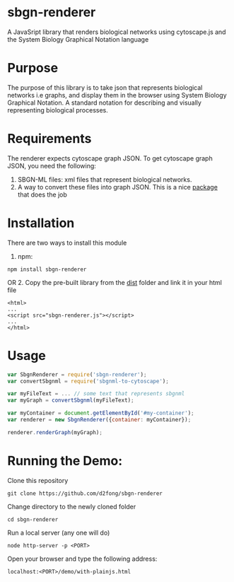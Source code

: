 # sbgn-renderer
A JavaSript library that renders biological networks using cytoscape.js and the System Biology Graphical Notation language

# Purpose
The purpose of this library is to take json that represents biological networks i.e graphs, and display them in the browser using
System Biology Graphical Notation.  A standard notation for describing and visually representing biological processes.

# Requirements
The renderer expects cytoscape graph JSON.  To get cytoscape graph JSON, you need the following:
1.  SBGN-ML files: xml files that represent biological networks.
2.  A way to convert these files into graph JSON.  This is a nice [package](https://github.com/PathwayCommons/sbgnml-to-cytoscape) that does the job

# Installation
There are two ways to install this module

1. npm:
```
npm install sbgn-renderer
```
OR
2. Copy the pre-built library from the [dist](https://github.com/d2fong/sbgn-renderer/blob/master/dist/sbgnRenderer.js) folder and link it in your html file
```
<html>
...
<script src="sbgn-renderer.js"></script>
...
</html>
```

# Usage

```js
var SbgnRenderer = require('sbgn-renderer');
var convertSbgnml = require('sbgnml-to-cytoscape');

var myFileText = ... // some text that represents sbgnml
var myGraph = convertSbgnml(myFileText);

var myContainer = document.getElementById('#my-container');
var renderer = new SbgnRenderer({container: myContainer});

renderer.renderGraph(myGraph);

```




# Running the Demo:
Clone this repository
```
git clone https://github.com/d2fong/sbgn-renderer
```

Change directory to the newly cloned folder
```
cd sbgn-renderer
```

Run a local server (any one will do)
```
node http-server -p <PORT>
```

Open your browser and type the following address:
```
localhost:<PORT>/demo/with-plainjs.html
```
